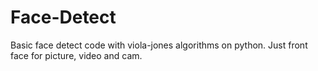# Face-Detect

Basic face detect code with viola-jones algorithms on python. Just front face for picture, video and cam. 
